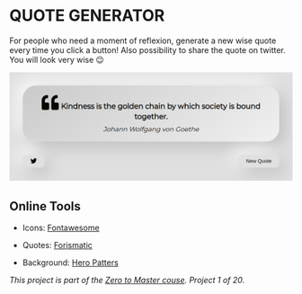 # QUOTE GENERATOR
For people who need a moment of reflexion, generate a new wise quote every time you click a button!
Also possibility to share the quote on twitter. You will look very wise :wink:

![Quote Generator ScreenShot](quote_img_neumorphism.png)

## Online Tools 

* Icons: [Fontawesome](https://fontawesome.com/)

* Quotes: [Forismatic](http://api.forismatic.com/api/1.0/?method=getQuote&lang=en&format=json)

* Background: [Hero Patters](https://www.heropatterns.com/)


*This project is part of the [Zero to Master couse](https://academy.zerotomastery.io/p/javascript-projects). Project 1 of 20.*